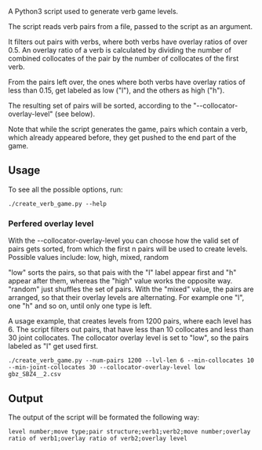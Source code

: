 A Python3 script used to generate verb game levels.

The script reads verb pairs from a file, passed to the script as an argument.

It filters out pairs with verbs, where both verbs have overlay ratios of over 0.5.
An overlay ratio of a verb is calculated by dividing the number of combined collocates of the pair by the number of collocates of the first verb.

From the pairs left over, the ones where both verbs have overlay ratios of less than 0.15, get labeled as low ("l"), and the others as high ("h").

The resulting set of pairs will be sorted, according to the "--collocator-overlay-level" (see below).

Note that while the script generates the game, pairs which contain a verb, which already appeared before, they get pushed to the end part of the game.

## Usage
To see all the possible options, run:

```shell
./create_verb_game.py --help
```

### Perfered overlay level
With the --collocator-overlay-level you can choose how the valid set of pairs gets sorted, from which the first n pairs will be used to create levels.
Possible values include: low, high, mixed, random

"low" sorts the pairs, so that pais with the "l" label appear first and "h" appear after them, whereas the "high" value works the opposite way.
"random" just shuffles the set of pairs.
With the "mixed" value, the pairs are arranged, so that their overlay levels are alternating. For example one "l", one "h" and so on, until only one type is left.


A usage example, that creates levels from 1200 pairs, where each level has 6.
The script filters out pairs, that have less than 10 collocates and less than 30 joint collocates.
The collocator overlay level is set to "low", so the pairs labeled as "l" get used first.

```shell
./create_verb_game.py --num-pairs 1200 --lvl-len 6 --min-collocates 10 --min-joint-collocates 30 --collocator-overlay-level low gbz_SBZ4__2.csv
```

## Output
The output of the script will be formated the following way:
```
level number;move type;pair structure;verb1;verb2;move number;overlay ratio of verb1;overlay ratio of verb2;overlay level
```

